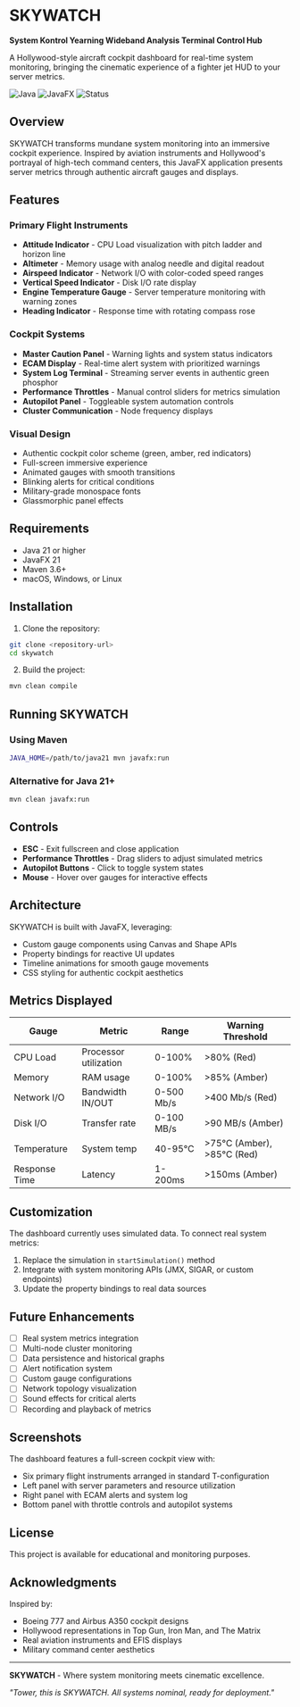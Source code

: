 # SKYWATCH

**System Kontrol Yearning Wideband Analysis Terminal Control Hub**

A Hollywood-style aircraft cockpit dashboard for real-time system monitoring, bringing the cinematic experience of a fighter jet HUD to your server metrics.

![Java](https://img.shields.io/badge/Java-21-orange)
![JavaFX](https://img.shields.io/badge/JavaFX-21-blue)
![Status](https://img.shields.io/badge/Status-Operational-green)

## Overview

SKYWATCH transforms mundane system monitoring into an immersive cockpit experience. Inspired by aviation instruments and Hollywood's portrayal of high-tech command centers, this JavaFX application presents server metrics through authentic aircraft gauges and displays.

## Features

### Primary Flight Instruments
- **Attitude Indicator** - CPU Load visualization with pitch ladder and horizon line
- **Altimeter** - Memory usage with analog needle and digital readout
- **Airspeed Indicator** - Network I/O with color-coded speed ranges
- **Vertical Speed Indicator** - Disk I/O rate display
- **Engine Temperature Gauge** - Server temperature monitoring with warning zones
- **Heading Indicator** - Response time with rotating compass rose

### Cockpit Systems
- **Master Caution Panel** - Warning lights and system status indicators
- **ECAM Display** - Real-time alert system with prioritized warnings
- **System Log Terminal** - Streaming server events in authentic green phosphor
- **Performance Throttles** - Manual control sliders for metrics simulation
- **Autopilot Panel** - Toggleable system automation controls
- **Cluster Communication** - Node frequency displays

### Visual Design
- Authentic cockpit color scheme (green, amber, red indicators)
- Full-screen immersive experience
- Animated gauges with smooth transitions
- Blinking alerts for critical conditions
- Military-grade monospace fonts
- Glassmorphic panel effects

## Requirements

- Java 21 or higher
- JavaFX 21
- Maven 3.6+
- macOS, Windows, or Linux

## Installation

1. Clone the repository:
```bash
git clone <repository-url>
cd skywatch
```

2. Build the project:
```bash
mvn clean compile
```

## Running SKYWATCH

### Using Maven
```bash
JAVA_HOME=/path/to/java21 mvn javafx:run
```

### Alternative for Java 21+
```bash
mvn clean javafx:run
```

## Controls

- **ESC** - Exit fullscreen and close application
- **Performance Throttles** - Drag sliders to adjust simulated metrics
- **Autopilot Buttons** - Click to toggle system states
- **Mouse** - Hover over gauges for interactive effects

## Architecture

SKYWATCH is built with JavaFX, leveraging:
- Custom gauge components using Canvas and Shape APIs
- Property bindings for reactive UI updates
- Timeline animations for smooth gauge movements
- CSS styling for authentic cockpit aesthetics

## Metrics Displayed

| Gauge | Metric | Range | Warning Threshold |
|-------|--------|-------|-------------------|
| CPU Load | Processor utilization | 0-100% | >80% (Red) |
| Memory | RAM usage | 0-100% | >85% (Amber) |
| Network I/O | Bandwidth IN/OUT | 0-500 Mb/s | >400 Mb/s (Red) |
| Disk I/O | Transfer rate | 0-100 MB/s | >90 MB/s (Amber) |
| Temperature | System temp | 40-95°C | >75°C (Amber), >85°C (Red) |
| Response Time | Latency | 1-200ms | >150ms (Amber) |

## Customization

The dashboard currently uses simulated data. To connect real system metrics:

1. Replace the simulation in `startSimulation()` method
2. Integrate with system monitoring APIs (JMX, SIGAR, or custom endpoints)
3. Update the property bindings to real data sources

## Future Enhancements

- [ ] Real system metrics integration
- [ ] Multi-node cluster monitoring
- [ ] Data persistence and historical graphs
- [ ] Alert notification system
- [ ] Custom gauge configurations
- [ ] Network topology visualization
- [ ] Sound effects for critical alerts
- [ ] Recording and playback of metrics

## Screenshots

The dashboard features a full-screen cockpit view with:
- Six primary flight instruments arranged in standard T-configuration
- Left panel with server parameters and resource utilization
- Right panel with ECAM alerts and system log
- Bottom panel with throttle controls and autopilot systems

## License

This project is available for educational and monitoring purposes.

## Acknowledgments

Inspired by:
- Boeing 777 and Airbus A350 cockpit designs
- Hollywood representations in Top Gun, Iron Man, and The Matrix
- Real aviation instruments and EFIS displays
- Military command center aesthetics

---

**SKYWATCH** - Where system monitoring meets cinematic excellence. 

*"Tower, this is SKYWATCH. All systems nominal, ready for deployment."*